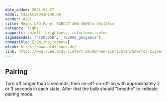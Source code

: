 ```yaml
---
date_added: 2021-02-27
model: C422AC14D41H140.0W
vendor: Aldi
title: Megos LED Panel RGBCCT 40W 3600lm 30x120cm 
category: light
supports: on/off, brightness, colortemp, color
zigbeemodel: ['TS0505B','_TZ3000_gb5gaeca']
compatible: [z2m,zha,tasmota]
mlink: https://www.aldi-sued.de/
link: https://www.sued.aldi-liefert.de/Wohnen-Einrichten/Smartes-Zigbee-LED-Panel-RGB-CCT-120-x-30-cm.html
---
```


## Pairing
Turn off longer than 5 seconds, then on-off-on-off-on with approximately 2 or 3 seconds in each state. After that the bulb should "breathe" to indicate pairing mode.
